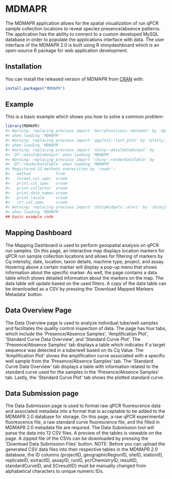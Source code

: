 
<!-- README.md is generated from README.Rmd. Please edit that file -->

# MDMAPR

<!-- badges: start -->

<!-- badges: end -->

The MDMAPR application allows for the spatial visualization of run qPCR
sample collection locations to reveal species presence/absence patterns. The application has the ability to connect to a custom developed MySQL database in order to populate the applications interface with data. The user interface of the MDMAPR 2.0 is built using R shinydashboard which is an open-source R package for web application development.

## Installation

You can install the released version of MDMAPR from
[CRAN](https://CRAN.R-project.org) with:

``` r
install.packages("MDMAPR")
```

## Example

This is a basic example which shows you how to solve a common problem:

``` r
library(MDMAPR)
#> Warning: replacing previous import 'berryFunctions::between' by 'dplyr::between'
#> when loading 'MDMAPR'
#> Warning: replacing previous import 'ggplot2::last_plot' by 'plotly::last_plot'
#> when loading 'MDMAPR'
#> Warning: replacing previous import 'shiny::dataTableOutput' by
#> 'DT::dataTableOutput' when loading 'MDMAPR'
#> Warning: replacing previous import 'shiny::renderDataTable' by
#> 'DT::renderDataTable' when loading 'MDMAPR'
#> Registered S3 methods overwritten by 'readr':
#>   method           from 
#>   format.col_spec  vroom
#>   print.col_spec   vroom
#>   print.collector  vroom
#>   print.date_names vroom
#>   print.locale     vroom
#>   str.col_spec     vroom
#> Warning: replacing previous import 'shinyWidgets::alert' by 'shinyjs::alert'
#> when loading 'MDMAPR'
## basic example code
```

## Mapping Dashboard

The Mapping Dashboard is used to perform geospatial analysis on qPCR run samples. On this page, an interactive map displays location markers for qPCR run sample collection locations and allows for filtering of markers by Cq intensity, date, location, taxon details, machine type, project, and assay. Hovering above a certain marker will display a pop-up menu that shows information about the specific marker. As well, the page contains a data table which shows detailed information about the markers on the map. The data table will update based on the used filters. A copy of the data table can be downloaded as a CSV by pressing the 'Download Mapped Markers Metadata' button.

## Data Overview Page

The Data Overview page is used to analyze individual tube/well samples and facilitates the quality control inspection of data. The page has four tabs, which include the 'Presence/Absence Samples', 'Amplification Plot', 'Standard Curve Data Overview', and 'Standard Curve Plot'. The 'Presence/Absence Samples' tab displays a table which indicates if a target sequence was detected in a tube/well based on its Cq Value. The 'Amplification Plot' shows the amplification curve associated with a specific well sample from the 'Presence/Absence Samples' tab. The 'Standard Curve Data Overview' tab displays a table with information related to the standard curve used for the samples in the 'Presence/Absence Samples' tab. Lastly, the 'Standard Curve Plot' tab shows the plotted standard curve.

## Data Submission page

The Data Submission page is used to format raw qPCR fluorescence data and associated metadata into a format that is acceptable to be added to the MDMAPR 2.0 database for storage. On this page, a raw qPCR experimental fluorescence file, a raw standard curve fluorescence file, and the filled in MDMAPR 2.0 metadata file are required. The Data Submission tool will parse the data into 13 CSV files. A preview of the tables is viewable on the page. A zipped file of the CSVs can be downloaded by pressing the 'Download Data Submission Files' button. NOTE: Before you can upload the generated CSV data files into their respective tables in the MDMAPR 2.0 database, the ID columns (projectID, geographicRegionID, siteID, stationID, replicateID, extractID, assayID, runID, pcrChemistryID, resultID, standardCurveID, and SCresultID) must be manually changed from alphabetical characters to unique numeric IDs.
